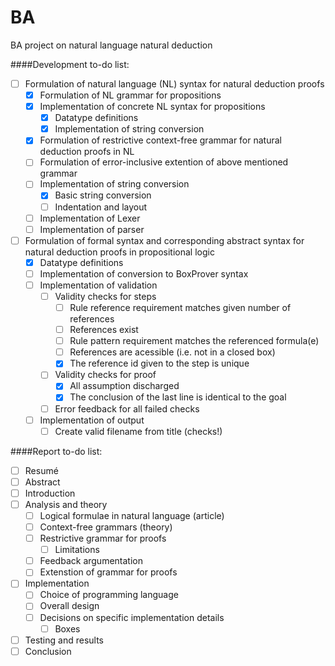 # BA
BA project on natural language natural deduction

####Development to-do list:
- [ ] Formulation of natural language (NL) syntax for natural deduction proofs
    - [x] Formulation of NL grammar for propositions
    - [x] Implementation of concrete NL syntax for propositions
        - [x] Datatype definitions
        - [x] Implementation of string conversion
    - [x] Formulation of restrictive context-free grammar for natural deduction proofs in NL
    - [ ] Formulation of error-inclusive extention of above mentioned grammar
    - [ ] Implementation of string conversion
        - [x] Basic string conversion
        - [ ] Indentation and layout
    - [ ] Implementation of Lexer
    - [ ] Implementation of parser
- [ ] Formulation of formal syntax and corresponding abstract syntax for natural deduction proofs in propositional logic
    - [x] Datatype definitions 
    - [ ] Implementation of conversion to BoxProver syntax
    - [ ] Implementation of validation
        - [ ] Validity checks for steps
            - [ ] Rule reference requirement matches given number of references
            - [ ] References exist
            - [ ] Rule pattern requirement matches the referenced formula(e)
            - [ ] References are acessible (i.e. not in a closed box)
            - [x] The reference id given to the step is unique
        - [ ] Validity checks for proof
            - [x] All assumption discharged
            - [x] The conclusion of the last line is identical to the goal
        - [ ] Error feedback for all failed checks
    - [ ] Implementation of output
        - [ ] Create valid filename from title (checks!)

####Report to-do list:
- [ ] Resumé
- [ ] Abstract
- [ ] Introduction
- [ ] Analysis and theory
    - [ ] Logical formulae in natural language (article)
    - [ ] Context-free grammars (theory)
    - [ ] Restrictive grammar for proofs
        - [ ] Limitations
    - [ ] Feedback argumentation
    - [ ] Extenstion of grammar for proofs
- [ ] Implementation
    - [ ] Choice of programming language
    - [ ] Overall design
    - [ ] Decisions on specific implementation details
        - [ ] Boxes
- [ ] Testing and results
- [ ] Conclusion
